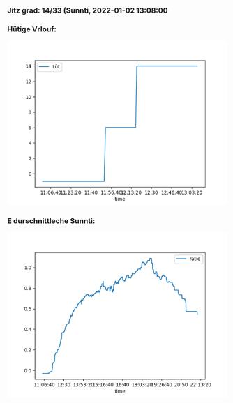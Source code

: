 ### Jitz grad: 14/33 (Sunnti, 2022-01-02 13:08:00

### Hütige Vrlouf:
![Graph](Today.png)

### E durschnittleche Sunnti:
![Graph](Sunnti.png)